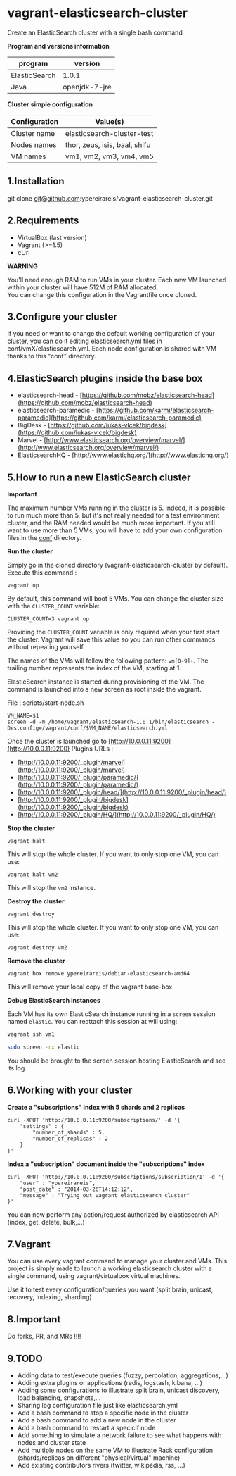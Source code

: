 vagrant-elasticsearch-cluster
=============================

Create an ElasticSearch cluster with a single bash command

**Program and versions information**

| program         | version       |
| --------------- | ------------- |
| ElasticSearch   | 1.0.1         |
| Java            | openjdk-7-jre |


**Cluster simple configuration**

| Configuration      |  Value(s)                                            |
| ------------------ | ---------------------------------------------------- |
| Cluster name       | elasticsearch-cluster-test                           |
| Nodes names        | thor, zeus, isis, baal, shifu                        |
| VM names           | vm1, vm2, vm3, vm4, vm5                              |


1.Installation
--

git clone git@github.com:ypereirareis/vagrant-elasticsearch-cluster.git

2.Requirements
--

* VirtualBox (last version)
* Vagrant (>=1.5)
* cUrl


**WARNING**

You'll need enough RAM to run VMs in your cluster.
Each new VM launched within your cluster will have 512M of RAM allocated.  
You can change this configuration in the Vagrantfile once cloned.  

3.Configure your cluster
--

If you need or want to change the default working configuration of your cluster,
you can do it editing elasticsearch.yml files in conf/vmX/elasticsearch.yml.
Each node configuration is shared with VM thanks to this "conf" directory.

4.ElasticSearch plugins inside the base box
--

* elasticsearch-head - [https://github.com/mobz/elasticsearch-head](https://github.com/mobz/elasticsearch-head)
* elasticsearch-paramedic - [https://github.com/karmi/elasticsearch-paramedic](https://github.com/karmi/elasticsearch-paramedic)
* BigDesk - [https://github.com/lukas-vlcek/bigdesk](https://github.com/lukas-vlcek/bigdesk)
* Marvel - [http://www.elasticsearch.org/overview/marvel/](http://www.elasticsearch.org/overview/marvel/)
* ElasticsearchHQ - [http://www.elastichq.org/](http://www.elastichq.org/)

5.How to run a new ElasticSearch cluster
--

**Important**

The maximum number VMs running in the cluster is 5.
Indeed, it is possible to run much more than 5, but it's not really needed for a test environment cluster,
and the RAM needed would be much more important.
If you still want to use more than 5 VMs, you will have to add your own configuration files in the [conf](conf) directory.

**Run the cluster**

Simply go in the cloned directory (vagrant-elasticsearch-cluster by default).  
Execute this command :

```
vagrant up
```

By default, this command will boot 5 VMs. You can change the cluster size with the `CLUSTER_COUNT` variable:

```
CLUSTER_COUNT=3 vagrant up
```

Providing the `CLUSTER_COUNT` variable is only required when your first start the cluster. Vagrant will save this
value so you can run other commands without repeating yourself.

The names of the VMs will follow the following pattern: `vm[0-9]+`.
The trailing number represents the index of the VM, starting at 1.

ElasticSearch instance is started during provisioning of the VM.
The command is launched into a new screen as root inside the vagrant.

File : scripts/start-node.sh

```
VM_NAME=$1
screen -d -m /home/vagrant/elasticsearch-1.0.1/bin/elasticsearch -Des.config=/vagrant/conf/$VM_NAME/elasticsearch.yml
```

Once the cluster is launched go to [http://10.0.0.11:9200](http://10.0.0.11:9200)
Plugins URLs :

* [http://10.0.0.11:9200/_plugin/marvel](http://10.0.0.11:9200/_plugin/marvel)
* [http://10.0.0.11:9200/_plugin/paramedic/](http://10.0.0.11:9200/_plugin/paramedic/)
* [http://10.0.0.11:9200/_plugin/head/](http://10.0.0.11:9200/_plugin/head/)
* [http://10.0.0.11:9200/_plugin/bigdesk](http://10.0.0.11:9200/_plugin/bigdesk)
* [http://10.0.0.11:9200/_plugin/HQ/](http://10.0.0.11:9200/_plugin/HQ/)


**Stop the cluster**

```
vagrant halt
```

This will stop the whole cluster. If you want to only stop one VM, you can use:

```
vagrant halt vm2
```

This will stop the `vm2` instance.

**Destroy the cluster**

```
vagrant destroy
```

This will stop the whole cluster. If you want to only stop one VM, you can use:

```
vagrant destroy vm2
```

**Remove the cluster**

```
vagrant box remove ypereirareis/debian-elasticsearch-amd64
```

This will remove your local copy of the vagrant base-box.


**Debug ElasticSearch instances**

Each VM has its own ElasticSearch instance running in a `screen` session named `elastic`. You can reattach this session at will using:

```sh
vagrant ssh vm1

sudo screen -rx elastic
```

You should be brought to the screen session hosting ElasticSearch and see its log.

6.Working with your cluster
--

**Create a "subscriptions" index with 5 shards and 2 replicas**

```
curl -XPUT 'http://10.0.0.11:9200/subscriptions/' -d '{
    "settings" : {
        "number_of_shards" : 5,
        "number_of_replicas" : 2
    }
}'
```

**Index a "subscription" document inside the "subscriptions" index**

```
curl -XPUT 'http://10.0.0.11:9200/subscriptions/subscription/1' -d '{
    "user" : "ypereirareis",
    "post_date" : "2014-03-26T14:12:12",
    "message" : "Trying out vagrant elasticsearch cluster"
}'
```

You can now perform any action/request authorized by elasticsearch API (index, get, delete, bulk,...)

7.Vagrant
--

You can use every vagrant command to manage your cluster and VMs.
This project is simply made to launch a working elasticsearch cluster with a single command, using vagrant/virtualbox virtual machines.

Use it to test every configuration/queries you want (split brain, unicast, recovery, indexing, sharding)

8.Important
--

Do forks, PR, and MRs !!!!

9.TODO
--

* Adding data to test/execute queries (fuzzy, percolation, aggregations,...)
* Adding extra plugins or applications (redis, logstash, kibana, ...)
* Adding some configurations to illustrate split brain, unicast discovery, load balancing, snapshots,...
* Sharing log configuration file just like elasticsearch.yml
* Add a bash command to stop a specific node in the cluster
* Add a bash command to add a new node in the cluster
* Add a bash command to restart a specicif node
* Add something to simulate a network failure to see what happens with nodes and cluster state
* Add multiple nodes on the same VM to illustrate Rack configuration (shards/replicas on different "physical/virtual" machine)
* Add existing contributors rivers (twitter, wikipédia, rss, ...)
